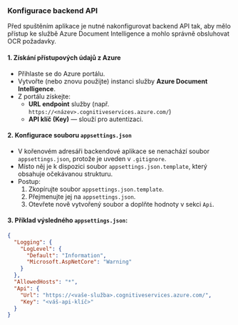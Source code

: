 ### Konfigurace backend API

Před spuštěním aplikace je nutné nakonfigurovat backend API tak, aby mělo přístup ke službě Azure Document Intelligence a mohlo správně obsluhovat OCR požadavky.

#### 1. Získání přístupových údajů z Azure
- Přihlaste se do Azure portálu.
- Vytvořte (nebo znovu použijte) instanci služby **Azure Document Intelligence**.
- Z portálu získejte:
  - **URL endpoint** služby (např. `https://<název>.cognitiveservices.azure.com/`)
  - **API klíč (Key)** — slouží pro autentizaci.

#### 2. Konfigurace souboru `appsettings.json`
- V kořenovém adresáři backendové aplikace se nenachází soubor `appsettings.json`, protože je uveden v `.gitignore`.
- Místo něj je k dispozici soubor `appsettings.json.template`, který obsahuje očekávanou strukturu.
- Postup:
  1. Zkopírujte soubor `appsettings.json.template`.
  2. Přejmenujte jej na `appsettings.json`.
  3. Otevřete nově vytvořený soubor a doplňte hodnoty v sekci `Api`.

#### 3. Příklad výsledného `appsettings.json`:
```json
{
  "Logging": {
    "LogLevel": {
      "Default": "Information",
      "Microsoft.AspNetCore": "Warning"
    }
  },
  "AllowedHosts": "*",
  "Api": {
    "Url": "https://<vaše-služba>.cognitiveservices.azure.com/",
    "Key": "<váš-api-klíč>"
  }
}
